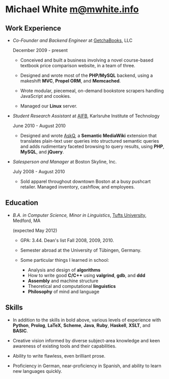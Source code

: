Michael White <m@mwhite.info>
=============================

Work Experience
---------------

*   *Co-Founder and Backend Engineer* at [GetchaBooks][], LLC

    December 2009 - present

    -   Conceived and built a business involving a novel course-based textbook 
        price comparison website, in a team of three.

    -   Designed and wrote most of the **PHP/MySQL** backend, using a makeshift
        **MVC**, **Propel ORM**, and **Memcached**.

    -   Wrote modular, piecemeal, on-demand bookstore scrapers handling 
        JavaScript and cookies.

    -   Managed our **Linux** server.

*   *Student Research Assistant* at [AIFB][], Karlsruhe Institute of Technology

    June 2010 - August 2010

    -   Designed and wrote [AskQ][], a **Semantic MediaWiki** extension that 
        translates plain-text user queries into structured semantic queries and 
        adds rudimentary faceted browsing to query results, using **PHP**,
        **MySQL**, and **jQuery**.

*   *Salesperson and Manager* at Boston Skyline, Inc.

    July 2008 - August 2010

    -   Sold apparel throughout downtown Boston at a busy pushcart retailer.
        Managed inventory, cashflow, and employees.

Education
---------

*   *B.A. in Computer Science, Minor in Linguistics*, [Tufts University][], Medford, MA

    (expected May 2012)

    -   GPA: 3.44.  Dean's list Fall 2008, 2009, 2010.

    -   Semester abroad at the University of Tübingen, Germany.

    -   Some particular things I learned in school:
        *   Analysis and design of **algorithms**
        *   How to write good **C/C++** using **valgrind**, **gdb**, and **ddd**
        *   **Assembly** and machine structure
        *   Theoretical and computational **linguistics**
        *   **Philosophy** of mind and language


Skills
------

*   In addition to the skills in bold above, various levels of experience with 
    **Python**, **Prolog**, **LaTeX**, **Scheme**, **Java**, **Ruby**, 
    **Haskell**, **XSLT**, and **BASIC**.

*   Creative vision informed by diverse subject-area knowledge and keen
    awareness of existing tools and their capabilities.

*   Ability to write flawless, even brilliant prose.

*   Proficiency in German, near-proficiency in Spanish, and ability to learn
    new languages quickly.

 [Getchabooks]: http://getchabooks.com
 [AIFB]: http://www.aifb.kit.edu
 [AskQ]: http://www.mediawiki.org/wiki/Extension:AskQ
 [Tufts University]: http://www.cs.tufts.edu
